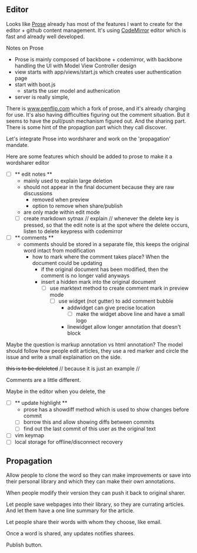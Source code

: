 ## Editor

Looks like [Prose](Prose.io "Prose") already has most of the features I want to create for the editor + github content management. It's using [CodeMirror](CodeMirror.net "CodeMirror") editor which is fast and already well developed.

Notes on Prose
- Prose is mainly composed of backbone + codemirror, with backbone handling the UI with Model View Controller design
- view starts with app/views/start.js which creates user authentication page
- start with boot.js
  - starts the user model and authenication
- server is really simple, 

There is www.penflip.com which a fork of prose, and it's already charging for use.  It's also having difficulties figuring out the comment situation.  But it seems to have the pull/push mechanism figured out.  And the sharing part.  There is some hint of the propagtion part which they call discover.

Let's integrate Prose into wordsharer and work on the 'propagation' mandate.

Here are some features which should be added to prose to make it a wordsharer editor
- [ ] ** edit notes **
  - mainly used to explain large deletion
  - should not appear in the final document because they are raw discussions
    - removed when preview
    - option to remove when share/publish
  - are only made within edit mode
  - [ ] create markdown sytnax // explain // whenever the delete key is pressed, so that the edit note is at the spot where the delete occurs, listen to delete keypress with codemirror 
- [ ] ** comments **
  - comments should be stored in a separate file, this keeps the original word intact from modification
    - how to mark where the comment takes place?  When the document could be updating
      - if the original document has been modified, then the comment is no longer valid anyways
      - insert a hidden mark into the original document
        - [ ] use marktext method to create comment mark in preview mode
          - [ ] use widget (not gutter) to add comment bubble
            - addwidget can give precise location
              - [ ] make the widget above line and have a small logo
            - linewidget allow longer annotation that doesn't block

Maybe the question is markup annotation vs html annotation?  The model should follow how people edit articles, they use a red marker and circle the issue and write a small explaination on the side.

~~this is to be deleleted~~ // because it is just an example //

Comments are a little different.

Maybe in the editor when you delete, the 

- [ ] ** update highlight **
  - prose has a showdiff method which is used to show changes before commit
  - [ ] borrow this and allow showing diffs between commits
  - [ ] find out the last commit of this user as the original text
- [ ] vim keymap
- [ ] local storage for offline/disconnect recovery

## Propagation

Allow people to clone the word so they can make improvements or save into their personal library and which they can make their own annotations.

When people modify their version they can push it back to original sharer.

Let people save webpages into their library, so they are currating articles.  And let them have a one line summary for the article.

Let people share their words with whom they choose, like email.

Once a word is shared, any updates notifies sharees.

Publish button.
